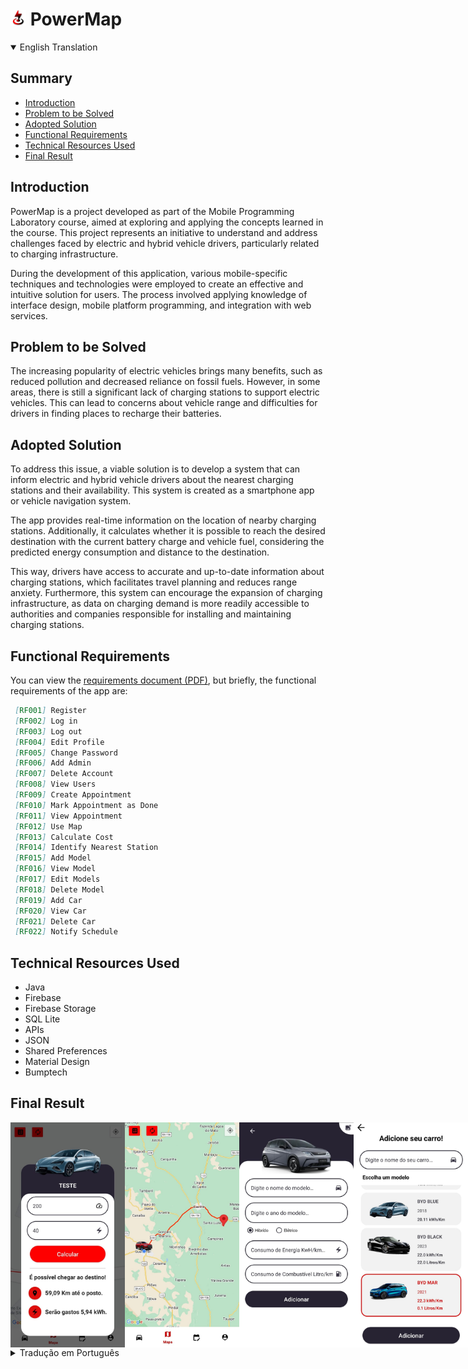 # <img src="/media/logo.png" width="25px" height="25px" /> PowerMap

<details open>
<summary>English Translation</summary>
 
## Summary

- [Introduction](#introduction)
- [Problem to be Solved](#problem-to-be-solved)
- [Adopted Solution](#adopted-solution)
- [Functional Requirements](#functional-requirements)
- [Technical Resources Used](#technical-resources-used)
- [Final Result](#final-result)

## Introduction
<a id="introduction"></a>

PowerMap is a project developed as part of the Mobile Programming Laboratory course, aimed at exploring and applying the concepts learned in the course. This project represents an initiative to understand and address challenges faced by electric and hybrid vehicle drivers, particularly related to charging infrastructure.

During the development of this application, various mobile-specific techniques and technologies were employed to create an effective and intuitive solution for users. The process involved applying knowledge of interface design, mobile platform programming, and integration with web services.

## Problem to be Solved
<a id="problem-to-be-solved"></a>

The increasing popularity of electric vehicles brings many benefits, such as reduced pollution and decreased reliance on fossil fuels. However, in some areas, there is still a significant lack of charging stations to support electric vehicles. This can lead to concerns about vehicle range and difficulties for drivers in finding places to recharge their batteries.

## Adopted Solution
<a id="adopted-solution"></a>

To address this issue, a viable solution is to develop a system that can inform electric and hybrid vehicle drivers about the nearest charging stations and their availability. This system is created as a smartphone app or vehicle navigation system.

The app provides real-time information on the location of nearby charging stations. Additionally, it calculates whether it is possible to reach the desired destination with the current battery charge and vehicle fuel, considering the predicted energy consumption and distance to the destination.

This way, drivers have access to accurate and up-to-date information about charging stations, which facilitates travel planning and reduces range anxiety. Furthermore, this system can encourage the expansion of charging infrastructure, as data on charging demand is more readily accessible to authorities and companies responsible for installing and maintaining charging stations.

## Functional Requirements
<a id="functional-requirements"></a>

You can view the [requirements document (PDF)](/media/DOCUMENTO_DE_REQUISITOS_Power_MAP.docx.pdf), but briefly, the functional requirements of the app are:

```markdown
 [RF001] Register
 [RF002] Log in
 [RF003] Log out
 [RF004] Edit Profile
 [RF005] Change Password
 [RF006] Add Admin
 [RF007] Delete Account
 [RF008] View Users
 [RF009] Create Appointment
 [RF010] Mark Appointment as Done
 [RF011] View Appointment
 [RF012] Use Map
 [RF013] Calculate Cost
 [RF014] Identify Nearest Station
 [RF015] Add Model
 [RF016] View Model
 [RF017] Edit Models
 [RF018] Delete Model
 [RF019] Add Car
 [RF020] View Car
 [RF021] Delete Car
 [RF022] Notify Schedule
```

## Technical Resources Used
<a id="technical-resources-used"></a>

- Java
- Firebase
- Firebase Storage
- SQL Lite
- APIs
- JSON
- Shared Preferences
- Material Design
- Bumptech

## Final Result  
<a id="final-result"></a>

<div style="display: flex">
  <img src="/media/1.jpeg" width="200px" height="360px" />    
   <img src="/media/2.jpeg" width="200px" height="360px"  />    
  <img src="/media/3.jpeg"  width="200px"  height="360px"  />    
  <img src="/media/4.jpeg" width="200px"   height="360px"  />    
  <img src="/media/9.jpeg" width="200px"   height="360px"  />    
  <img src="/media/6.jpeg" width="200px"  height="360px"  />    
  <img src="/media/7.jpeg" width="200px"   height="360px"  />    
  <img src="/media/8.jpeg" width="200px"   height="360px"  />    
</div>
</details>

<details>
<summary>Tradução em Português</summary>
 
## Sumário

- [Introdução](#introdução)
- [Problema a ser resolvido](#problema-a-ser-resolvido)
- [Solução adotada](#solução-adotada)
- [Requisitos Funcionais](#requisitos-funcionais)
- [Recursos Técnicos Utilizados](#recursos-técnicos-utilizados)
- [Resultado Final](#resultado-final)

## Introdução
<a id="introdução"></a>

O PowerMap é um projeto desenvolvido como parte da disciplina de Laboratório de Programação para Dispositivos Móveis, com o objetivo de explorar e aplicar os conceitos aprendidos nessa disciplina. Este projeto representa uma iniciativa para entender e solucionar desafios enfrentados pelos motoristas de veículos elétricos e híbridos, especialmente relacionados à infraestrutura de carregamento.

Durante o desenvolvimento deste aplicativo, foram utilizadas diversas técnicas e tecnologias específicas para dispositivos móveis, visando criar uma solução eficaz e intuitiva para os usuários. Ao longo do processo, foram aplicados conhecimentos sobre design de interfaces, programação em plataformas móveis e integração com serviços web.

## Problema a ser resolvido
<a id="problema-a-ser-resolvido"></a>

A constante popularização dos carros elétricos traz consigo uma série de benefícios, como a redução da poluição e a diminuição da dependência de combustíveis fósseis. No entanto, em determinadas regiões, ainda há uma carência significativa de postos de carregamento que dão suporte a veículos elétricos. Isso pode causar preocupações quanto à autonomia dos veículos e dificuldades para os motoristas encontrarem locais para recarregar suas baterias.

## Solução adotada
<a id="solução-adotada"></a>

Para resolver esse problema, uma solução viável é o desenvolvimento de um sistema que seja capaz de informar os motoristas de carros elétricos e híbridos sobre os postos de carregamento mais próximos e sua disponibilidade. Esse sistema é criado como um aplicativo para smartphones ou sistemas de navegação veicular.

Este aplicativo fornece informações em tempo real sobre a localização dos postos de carregamento mais próximos. Além disso, o sistema calcula se é possível chegar ao destino desejado com a carga atual da bateria e combustível do veículo, levando em consideração o consumo de energia previsto e a distância até o destino.

Dessa forma, os motoristas têm acesso a informações precisas e atualizadas sobre os postos de carregamento, o que facilita o planejamento de suas viagens e reduz a ansiedade relacionada à autonomia dos veículos elétricos. Além disso, esse sistema pode incentivar a expansão da infraestrutura de carregamento, uma vez que os dados sobre a demanda por recarga são mais facilmente acessíveis às autoridades e empresas responsáveis pela instalação e manutenção dos postos de carregamento.

## Requisitos Funcionais
<a id="requisitos-funcionais"></a>

É possível visualizar o [documento de requisitos (PDF)](/media/DOCUMENTO_DE_REQUISITOS_Power_MAP.docx.pdf), mas de forma resumida, os requisitos funcionais do aplicativo são os seguintes:

```markdown
 [RF001] Realizar Cadastro
 [RF002] Realizar login
 [RF003] Realizar Logout
 [RF004] Editar Perfil
 [RF005] Alterar senha
 [RF006] Adicionar admin
 [RF007] Deletar Conta
 [RF008] Visualizar usuários
 [RF009] Criar agendamento
 [RF010] Marcar agendamento como feito
 [RF011] Visualizar agendamento
 [RF012] Utilizar mapa
 [RF013] Realizar Cálculo de gasto
 [RF014] Identificar posto mais próximo
 [RF015] Adicionar Modelo
 [RF016] Visualizar Modelo
 [RF017] Editar Modelos
 [RF018] Deletar modelo
 [RF019] Adicionar Carro
 [RF020] Visualizar Carro
 [RF021] Deletar Carro
 [RF022] Notificar agenda
```

## Recursos Técnicos Utilizados
<a id="recursos-técnicos-utilizados"></a>

- Java
- Firebase
- Firebase Storage
- SQL Lite
- APIs
- JSON
- Shared Preferences
- Material Design
- Bumptech

## Resultado Final  
<a id="resultado-final"></a>

<div style="display: flex">
  <img src="/media/1.jpeg" width="200px" height="360px" />    
   <img src="/media/2.jpeg" width="200px" height="360px"  />    
  <img src="/media/3.jpeg"  width="200px"  height="360px"  />    
  <img src="/media/4.jpeg" width="200px"   height="360px"  />    
  <img src="/media/9.jpeg" width="200px"   height="360px"  />    
  <img src="/media/6.jpeg" width="200px"  height="360px"  />    
  <img src="/media/7.jpeg" width="200px"   height="360px"  />    
  <img src="/media/8.jpeg" width="200px"   height="360px"  />    
</div>
</details>
